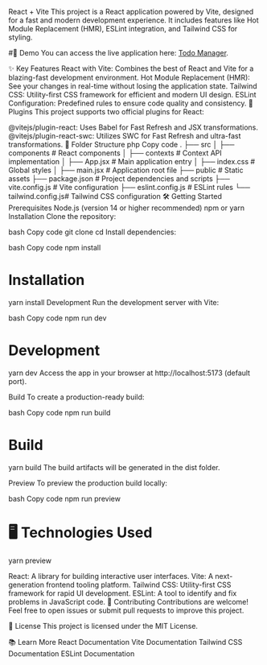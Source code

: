 React + Vite
This project is a React application powered by Vite, designed for a fast and modern development experience. It includes features like Hot Module Replacement (HMR), ESLint integration, and Tailwind CSS for styling.

#🚀 Demo
 You can access the live application here: [Todo Manager](https://todo-manager-rc4l.onrender.com).


✨ Key Features
React with Vite: Combines the best of React and Vite for a blazing-fast development environment.
Hot Module Replacement (HMR): See your changes in real-time without losing the application state.
Tailwind CSS: Utility-first CSS framework for efficient and modern UI design.
ESLint Configuration: Predefined rules to ensure code quality and consistency.
🔧 Plugins
This project supports two official plugins for React:

@vitejs/plugin-react: Uses Babel for Fast Refresh and JSX transformations.
@vitejs/plugin-react-swc: Utilizes SWC for Fast Refresh and ultra-fast transformations.
📂 Folder Structure
php
Copy code
.
├── src
│   ├── components    # React components
│   ├── contexts      # Context API implementation
│   ├── App.jsx       # Main application entry
│   ├── index.css     # Global styles
│   ├── main.jsx      # Application root file
├── public            # Static assets
├── package.json      # Project dependencies and scripts
├── vite.config.js    # Vite configuration
├── eslint.config.js  # ESLint rules
└── tailwind.config.js# Tailwind CSS configuration
🛠️ Getting Started
Prerequisites
Node.js (version 14 or higher recommended)
npm or yarn
Installation
Clone the repository:

bash
Copy code
git clone <repository-url>
cd <project-folder>
Install dependencies:

bash
Copy code
npm install
# Installation
yarn install
Development
Run the development server with Vite:

bash
Copy code
npm run dev
# Development
yarn dev
Access the app in your browser at http://localhost:5173 (default port).

Build
To create a production-ready build:

bash
Copy code
npm run build
# Build
yarn build
The build artifacts will be generated in the dist folder.

Preview
To preview the production build locally:

bash
Copy code
npm run preview
# 🖥️ Technologies Used
yarn preview

React: A library for building interactive user interfaces.
Vite: A next-generation frontend tooling platform.
Tailwind CSS: Utility-first CSS framework for rapid UI development.
ESLint: A tool to identify and fix problems in JavaScript code.
🤝 Contributing
Contributions are welcome! Feel free to open issues or submit pull requests to improve this project.

📄 License
This project is licensed under the MIT License.

📚 Learn More
React Documentation
Vite Documentation
Tailwind CSS Documentation
ESLint Documentation
